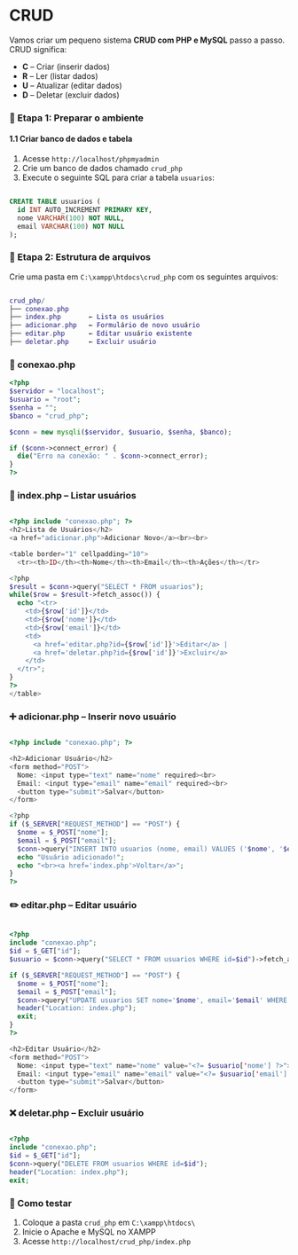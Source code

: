 # CRUD
Vamos criar um pequeno sistema **CRUD com PHP e MySQL** passo a passo. CRUD significa:
  * **C** – Criar (inserir dados)
  * **R** – Ler (listar dados)
  * **U** – Atualizar (editar dados)
  * **D** – Deletar (excluir dados)

### 🧰 Etapa 1: Preparar o ambiente
#### 1.1 Criar banco de dados e tabela
1. Acesse `http://localhost/phpmyadmin`
2. Crie um banco de dados chamado `crud_php`
3. Execute o seguinte SQL para criar a tabela `usuarios`:

```sql

CREATE TABLE usuarios (
  id INT AUTO_INCREMENT PRIMARY KEY,
  nome VARCHAR(100) NOT NULL,
  email VARCHAR(100) NOT NULL
);

```

### 📁 Etapa 2: Estrutura de arquivos
Crie uma pasta em `C:\xampp\htdocs\crud_php` com os seguintes arquivos:
```lua

crud_php/
├── conexao.php
├── index.php       ← Lista os usuários
├── adicionar.php   ← Formulário de novo usuário
├── editar.php      ← Editar usuário existente
├── deletar.php     ← Excluir usuário
```
### 🔌 conexao.php
```php
<?php
$servidor = "localhost";
$usuario = "root";
$senha = "";
$banco = "crud_php";

$conn = new mysqli($servidor, $usuario, $senha, $banco);

if ($conn->connect_error) {
  die("Erro na conexão: " . $conn->connect_error);
}
?>

```

### 📄 index.php – Listar usuários
```php

<?php include "conexao.php"; ?>
<h2>Lista de Usuários</h2>
<a href="adicionar.php">Adicionar Novo</a><br><br>

<table border="1" cellpadding="10">
  <tr><th>ID</th><th>Nome</th><th>Email</th><th>Ações</th></tr>

<?php
$result = $conn->query("SELECT * FROM usuarios");
while($row = $result->fetch_assoc()) {
  echo "<tr>
    <td>{$row['id']}</td>
    <td>{$row['nome']}</td>
    <td>{$row['email']}</td>
    <td>
      <a href='editar.php?id={$row['id']}'>Editar</a> |
      <a href='deletar.php?id={$row['id']}'>Excluir</a>
    </td>
  </tr>";
}
?>
</table>

```

### ➕ adicionar.php – Inserir novo usuário
```php

<?php include "conexao.php"; ?>

<h2>Adicionar Usuário</h2>
<form method="POST">
  Nome: <input type="text" name="nome" required><br>
  Email: <input type="email" name="email" required><br>
  <button type="submit">Salvar</button>
</form>

<?php
if ($_SERVER["REQUEST_METHOD"] == "POST") {
  $nome = $_POST["nome"];
  $email = $_POST["email"];
  $conn->query("INSERT INTO usuarios (nome, email) VALUES ('$nome', '$email')");
  echo "Usuário adicionado!";
  echo "<br><a href='index.php'>Voltar</a>";
}
?>

```

### ✏️ editar.php – Editar usuário
```php

<?php
include "conexao.php";
$id = $_GET["id"];
$usuario = $conn->query("SELECT * FROM usuarios WHERE id=$id")->fetch_assoc();

if ($_SERVER["REQUEST_METHOD"] == "POST") {
  $nome = $_POST["nome"];
  $email = $_POST["email"];
  $conn->query("UPDATE usuarios SET nome='$nome', email='$email' WHERE id=$id");
  header("Location: index.php");
  exit;
}
?>

<h2>Editar Usuário</h2>
<form method="POST">
  Nome: <input type="text" name="nome" value="<?= $usuario['nome'] ?>"><br>
  Email: <input type="email" name="email" value="<?= $usuario['email'] ?>"><br>
  <button type="submit">Salvar</button>
</form>

```

### ❌ deletar.php – Excluir usuário
```php

<?php
include "conexao.php";
$id = $_GET["id"];
$conn->query("DELETE FROM usuarios WHERE id=$id");
header("Location: index.php");
exit;

```

### 🚀 Como testar
1. Coloque a pasta `crud_php` em `C:\xampp\htdocs\`
2. Inicie o Apache e MySQL no XAMPP
3. Acesse `http://localhost/crud_php/index.php`
